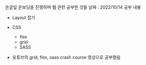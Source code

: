 온글잎 온보딩을 진행하며 웹 관련 공부한 것들
날짜 : 2022/10/14
공부 내용
- Layout 잡기
- CSS
  - flex
  - grid
  - SASS

- 유튜브의 grid, flex, sass crash course 영상으로 공부했음